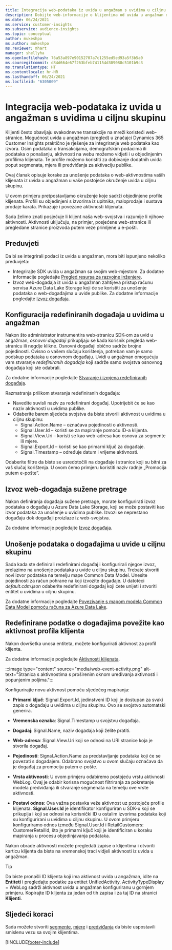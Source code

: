 ```yaml
---
title: Integracija web-podataka iz uvida u angažman s uvidima u ciljnu skupinu
description: Dobijte web-informacije o klijentima od uvida u angažman do uvida u ciljnu skupinu.
ms.date: 06/24/2021
ms.service: customer-insights
ms.subservice: audience-insights
ms.topic: conceptual
author: mukeshpo
ms.author: mukeshpo
ms.reviewer: mhart
manager: shellyha
ms.openlocfilehash: 76a53a897e90152707a7c1255ed5ed93a5f3b5a0
ms.sourcegitcommit: d84d664e67f263bfeb741154d309088c5101b9c3
ms.translationtype: HT
ms.contentlocale: hr-HR
ms.lasthandoff: 06/24/2021
ms.locfileid: "6305009"
---
```

# <a name="integrate-web-data-from-engagement-insights-with-audience-insights"></a>Integracija web-podataka iz uvida u angažman s uvidima u ciljnu skupinu

Klijenti često obavljaju svakodnevne transakcije na mreži koristeći web-stranice. Mogućnost uvida u angažman (pregled) u značajci Dynamics 365 Customer Insights praktično je rješenje za integriranje web podataka kao izvora. Osim podataka o transakcijama, demografskim podacima ili podataka o ponašanju, aktivnosti na webu možemo vidjeti i u objedinjenim profilima klijenata. Te profile možemo koristiti za dobivanje dodatnih uvida poput segmenata, mjera ili predviđanja za aktivaciju publike.

Ovaj članak opisuje korake za unošenje podataka o web-aktivnostima vaših klijenata iz uvida u angažman u vaše postojeće okruženje uvida u ciljnu skupinu.

U ovom primjeru pretpostavljamo okruženje koje sadrži objedinjene profile klijenata. Profili su objedinjeni s izvorima iz upitnika, maloprodaje i sustava prodaje karata. Prikazuje i povezane aktivnosti klijenata. 

Sada želimo znati posjećuje li klijent naša web-svojstva i razumije li njihove aktivnosti. Aktivnosti uključuju, na primjer, posjećene web-stranice ili pregledane stranice proizvoda putem veze primljene u e-pošti.

## <a name="prerequisites"></a>Preduvjeti

Da bi se integrirali podaci iz uvida u angažman, mora biti ispunjeno nekoliko preduvjeta: 

- Integrirajte SDK uvida u angažman sa svojim web-mjestom. Za dodatne informacije pogledajte [Pregled resursa za razvojne inženjere](../engagement-insights/developer-resources.md).
- Izvoz web-događaja iz uvida u angažman zahtijeva pristup računu servisa Azure Data Lake Storage koji će se koristiti za unošenje podataka o web-događajima u uvide publike. Za dodatne informacije pogledajte [Izvoz događaja](../engagement-insights/export-events.md).

## <a name="configure-refined-events-in-engagement-insights"></a>Konfiguracija redefiniranih događaja u uvidima u angažman

Nakon što administrator instrumentira web-stranicu SDK-om za uvid u angažman, *osnovni događaji* prikupljaju se kada korisnik pregleda web-stranicu ili negdje klikne. Osnovni događaji obično sadrže brojne pojedinosti. Ovisno o vašem slučaju korištenja, potreban vam je samo podskup podataka u osnovnom događaju. Uvidi u angažman omogućuju vam stvaranje *redefiniranih događaja* koji sadrže samo svojstva osnovnog događaja koji ste odabrali.     

Za dodatne informacije pogledajte [Stvaranje i izmjena redefiniranih događaja](../engagement-insights/refined-events.md).

Razmatranja prilikom stvaranja redefiniranih događaja: 

- Navedite suvisli naziv za redefinirani događaj. Upotrijebit će se kao naziv aktivnosti u uvidima publike.
- Odaberite barem sljedeća svojstva da biste stvorili aktivnost u uvidima u ciljnu skupinu: 
    - Signal.Action.Name – označava pojedinosti o aktivnosti.
    - Signal.User.Id – koristi se za mapiranje pomoću ID-a klijenta.
    - Signal.View.Uri – koristi se kao web-adresa kao osnova za segmente ili mjere.
    - Signal.Export.Id – koristi se kao primarni ključ za događaje.
    - Signal.Timestamp – određuje datum i vrijeme aktivnosti.

Odaberite filtre da biste se usredotočili na događaje i stranice koji su bitni za vaš slučaj korištenja. U ovom ćemo primjeru koristiti naziv radnje „Promocija putem e-pošte”.

## <a name="export-the-refined-web-events"></a>Izvoz web-događaja sužene pretrage 

Nakon definiranja događaja sužene pretrage, morate konfigurirati izvoz podataka o događaju u Azure Data Lake Storage, koji se može postaviti kao izvor podataka za unošenje u uvidima publike. Izvozi se neprestano događaju dok događaji proizlaze iz web-svojstva.

Za dodatne informacije pogledajte [Izvoz događaja](../engagement-insights/export-events.md).

## <a name="ingest-event-data-to-audience-insights"></a>Unošenje podataka o događajima u uvide u ciljnu skupinu

Sada kada ste definirali redefinirani događaj i konfigurirali njegov izvoz, prelazimo na unošenje podataka u uvide u ciljnu skupinu. Trebate stvoriti novi izvor podataka na temelju mape Common Data Model. Unesite pojedinosti za račun pohrane na koji izvozite događaje. U datoteci *default.cdm.json* odaberite redefinirani događaj koji ćete unijeti i stvoriti entitet u uvidima u ciljnu skupinu.

Za dodatne informacije pogledajte [Povezivanje s mapom modela Common Data Model pomoću računa za Azure Data Lake](connect-common-data-model.md).


## <a name="relate-refined-event-data-as-an-activity-of-a-customer-profile"></a>Redefinirane podatke o događajima povežite kao aktivnost profila klijenta

Nakon dovršetka unosa entiteta, možete konfigurirati aktivnost za profil klijenta.

Za dodatne informacije pogledajte [Aktivnosti klijenata](activities.md).

:::image type="content" source="media/web-event-activity.png" alt-text="Stranica s aktivnostima s proširenim oknom uređivanja aktivnosti i popunjenim poljima.":::

Konfigurirajte novu aktivnost pomoću sljedećeg mapiranja: 

- **Primarni ključ**: Signal.Export.Id, jedinstveni ID koji je dostupan za svaki zapis o događaju u uvidima u ciljnu skupinu. Ovo se svojstvo automatski generira.

- **Vremenska oznaka**: Signal.Timestamp u svojstvu događaja.

- **Događaj**: Signal.Name, naziv događaja koji želite pratiti.

- **Web-adresa**: Signal.View.Uri koji se odnosi na URI stranice koja je stvorila događaj.

- **Pojedinosti**: Signal.Action.Name za predstavljanje podataka koji će se povezati s događajem. Odabrano svojstvo u ovom slučaju označava da je događaj za promociju putem e-pošte.

- **Vrsta aktivnosti**: U ovom primjeru odabiremo postojeću vrstu aktivnosti WebLog. Ovaj je odabir korisna mogućnost filtriranja za pokretanje modela predviđanja ili stvaranje segmenata na temelju ove vrste aktivnosti.

- **Postavi odnos**: Ova važna postavka veže aktivnost uz postojeće profile klijenata. **Signal.User.Id** je identifikator konfiguriran u SDK-u koji se prikuplja i koji se odnosi na korisnički ID u ostalim izvorima podataka koji su konfigurirani u uvidima u ciljnu skupinu. U ovom primjeru konfiguriramo odnos između Signal.User.Id i RetailCustomers: CustomerRetailId, što je primarni ključ koji je identificiran u koraku mapiranja u procesu objedinjavanja podataka.

Nakon obrade aktivnosti možete pregledati zapise o klijentima i otvoriti karticu klijenta da biste na vremenskoj traci vidjeli aktivnosti iz uvida u angažman. 

> [!TIP]
> Da biste pronašli ID klijenta koji ima aktivnost uvida u angažman, idite na **Entiteti** i pregledajte podatke za entitet UnifiedActivity. ActivityTypeDisplay = WebLog sadrži aktivnost uvida u angažman konfiguriranu u gornjem primjeru. Kopirajte ID klijenta za jedan od tih zapisa i za taj ID na stranici **Klijenti**.

## <a name="next-steps"></a>Sljedeći koraci

Sada možete stvoriti [segmente](segments.md), [mjere](measures.md) i [predviđanja](predictions.md) da biste uspostavili smislenu vezu sa svojim klijentima.


[!INCLUDE[footer-include](../includes/footer-banner.md)]
